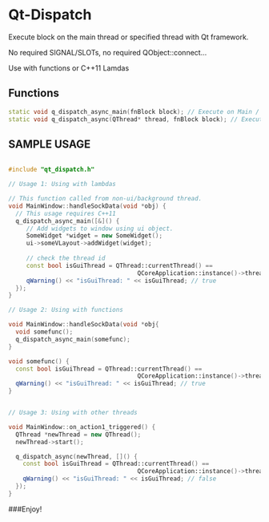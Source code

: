 Qt-Dispatch
===========

Execute block on the main thread or specified thread with Qt framework. 

No required SIGNAL/SLOTs, no required QObject::connect...

Use with functions or C++11 Lamdas 

Functions
------------

```cpp
static void q_dispatch_async_main(fnBlock block); // Execute on Main / UI thread.
static void q_dispatch_async(QThread* thread, fnBlock block); // Execute on some thread.
```

SAMPLE USAGE
------------

```cpp

#include "qt_dispatch.h"

// Usage 1: Using with lambdas

// This function called from non-ui/background thread.
void MainWindow::handleSockData(void *obj) {
  // This usage requires C++11 
  q_dispatch_async_main([&]() {
     // Add widgets to window using ui object. 
     SomeWidget *widget = new SomeWidget();
     ui->someVLayout->addWidget(widget);
     
     // check the thread id
     const bool isGuiThread = QThread::currentThread() ==
                                    QCoreApplication::instance()->thread();
     qWarning() << "isGuiThread: " << isGuiThread; // true
  });
}

// Usage 2: Using with functions

void MainWindow::handleSockData(void *obj{
  void somefunc();
  q_dispatch_async_main(somefunc);
}

void somefunc() {
  const bool isGuiThread = QThread::currentThread() ==
                                    QCoreApplication::instance()->thread();
  qWarning() << "isGuiThread: " << isGuiThread; // true
}


// Usage 3: Using with other threads

void MainWindow::on_action1_triggered() {
  QThread *newThread = new QThread();
  newThread->start();

  q_dispatch_async(newThread, []() {
    const bool isGuiThread = QThread::currentThread() ==
                                    QCoreApplication::instance()->thread();
    qWarning() << "isGuiThread: " << isGuiThread; // false
  });
}
```

###Enjoy!
